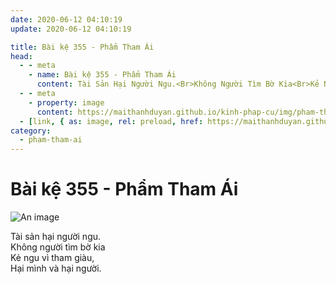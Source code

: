 ```yaml
---
date: 2020-06-12 04:10:19
update: 2020-06-12 04:10:19

title: Bài kệ 355 - Phẩm Tham Ái
head:
  - - meta
    - name: Bài kệ 355 - Phẩm Tham Ái
      content: Tài Sản Hại Người Ngu.<Br>Không Người Tìm Bờ Kia<Br>Kẻ Ngu Vì Tham Giàu,<Br>Hại Mình Và Hại Người.<Br>
  - - meta
    - property: image
      content: https://maithanhduyan.github.io/kinh-phap-cu/img/pham-tham-ai/pham-tham-ai-355.jpg
  - [link, { as: image, rel: preload, href: https://maithanhduyan.github.io/kinh-phap-cu/img/pham-tham-ai/pham-tham-ai-355.jpg }]
category:
  - pham-tham-ai
---
```


# Bài kệ 355 - Phẩm Tham Ái

![An image](/img/pham-tham-ai/pham-tham-ai-355.jpg)

Tài sản hại người ngu.<br>Không người tìm bờ kia<br>Kẻ ngu vì tham giàu,<br>Hại mình và hại người.<br>
